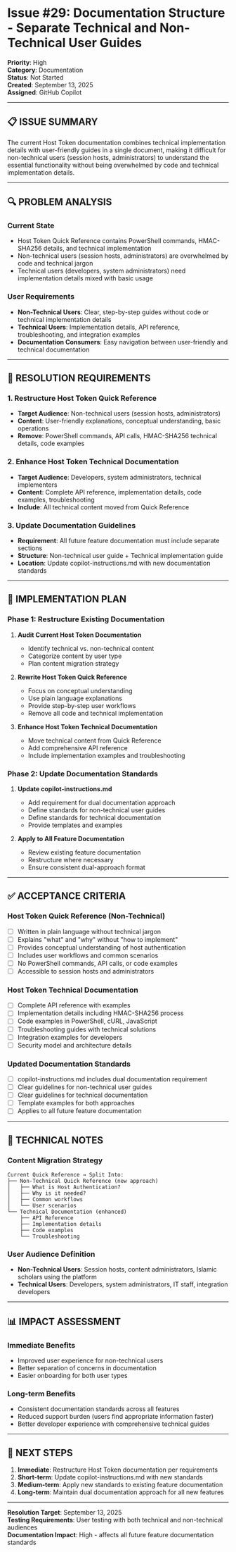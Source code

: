 # Issue #29: Documentation Structure - Separate Technical and Non-Technical User Guides

**Priority**: High  
**Category**: Documentation  
**Status**: Not Started  
**Created**: September 13, 2025  
**Assigned**: GitHub Copilot  

---

## 📋 **ISSUE SUMMARY**

The current Host Token documentation combines technical implementation details with user-friendly guides in a single document, making it difficult for non-technical users (session hosts, administrators) to understand the essential functionality without being overwhelmed by code and technical implementation details.

---

## 🔍 **PROBLEM ANALYSIS**

### **Current State**
- Host Token Quick Reference contains PowerShell commands, HMAC-SHA256 details, and technical implementation
- Non-technical users (session hosts, administrators) are overwhelmed by code and technical jargon
- Technical users (developers, system administrators) need implementation details mixed with basic usage

### **User Requirements**
- **Non-Technical Users**: Clear, step-by-step guides without code or technical implementation details
- **Technical Users**: Implementation details, API reference, troubleshooting, and integration examples
- **Documentation Consumers**: Easy navigation between user-friendly and technical documentation

---

## 🎯 **RESOLUTION REQUIREMENTS**

### **1. Restructure Host Token Quick Reference**
- **Target Audience**: Non-technical users (session hosts, administrators)
- **Content**: User-friendly explanations, conceptual understanding, basic operations
- **Remove**: PowerShell commands, API calls, HMAC-SHA256 technical details, code examples

### **2. Enhance Host Token Technical Documentation**
- **Target Audience**: Developers, system administrators, technical implementers  
- **Content**: Complete API reference, implementation details, code examples, troubleshooting
- **Include**: All technical content moved from Quick Reference

### **3. Update Documentation Guidelines**
- **Requirement**: All future feature documentation must include separate sections
- **Structure**: Non-technical user guide + Technical implementation guide
- **Location**: Update copilot-instructions.md with new documentation standards

---

## 📐 **IMPLEMENTATION PLAN**

### **Phase 1: Restructure Existing Documentation**
1. **Audit Current Host Token Documentation**
   - Identify technical vs. non-technical content
   - Categorize content by user type
   - Plan content migration strategy

2. **Rewrite Host Token Quick Reference**
   - Focus on conceptual understanding
   - Use plain language explanations
   - Provide step-by-step user workflows
   - Remove all code and technical implementation

3. **Enhance Host Token Technical Documentation**
   - Move technical content from Quick Reference
   - Add comprehensive API reference
   - Include implementation examples and troubleshooting

### **Phase 2: Update Documentation Standards**
1. **Update copilot-instructions.md**
   - Add requirement for dual documentation approach
   - Define standards for non-technical user guides
   - Define standards for technical documentation
   - Provide templates and examples

2. **Apply to All Feature Documentation**
   - Review existing feature documentation
   - Restructure where necessary
   - Ensure consistent dual-approach format

---

## ✅ **ACCEPTANCE CRITERIA**

### **Host Token Quick Reference (Non-Technical)**
- [ ] Written in plain language without technical jargon
- [ ] Explains "what" and "why" without "how to implement"
- [ ] Provides conceptual understanding of host authentication
- [ ] Includes user workflows and common scenarios
- [ ] No PowerShell commands, API calls, or code examples
- [ ] Accessible to session hosts and administrators

### **Host Token Technical Documentation**
- [ ] Complete API reference with examples
- [ ] Implementation details including HMAC-SHA256 process
- [ ] Code examples in PowerShell, cURL, JavaScript
- [ ] Troubleshooting guides with technical solutions
- [ ] Integration examples for developers
- [ ] Security model and architecture details

### **Updated Documentation Standards**
- [ ] copilot-instructions.md includes dual documentation requirement
- [ ] Clear guidelines for non-technical user guides
- [ ] Clear guidelines for technical documentation
- [ ] Template examples for both approaches
- [ ] Applies to all future feature documentation

---

## 🔧 **TECHNICAL NOTES**

### **Content Migration Strategy**
```
Current Quick Reference → Split Into:
├── Non-Technical Quick Reference (new approach)
│   ├── What is Host Authentication?
│   ├── Why is it needed?
│   ├── Common workflows
│   └── User scenarios
└── Technical Documentation (enhanced)
    ├── API Reference
    ├── Implementation details
    ├── Code examples
    └── Troubleshooting
```

### **User Audience Definition**
- **Non-Technical Users**: Session hosts, content administrators, Islamic scholars using the platform
- **Technical Users**: Developers, system administrators, IT staff, integration developers

---

## 📊 **IMPACT ASSESSMENT**

### **Immediate Benefits**
- Improved user experience for non-technical users
- Better separation of concerns in documentation
- Easier onboarding for both user types

### **Long-term Benefits**
- Consistent documentation standards across all features
- Reduced support burden (users find appropriate information faster)
- Better developer experience with comprehensive technical guides

---

## 🚀 **NEXT STEPS**

1. **Immediate**: Restructure Host Token documentation per requirements
2. **Short-term**: Update copilot-instructions.md with new standards
3. **Medium-term**: Apply new standards to existing feature documentation
4. **Long-term**: Maintain dual documentation approach for all new features

---

**Resolution Target**: September 13, 2025  
**Testing Requirements**: User testing with both technical and non-technical audiences  
**Documentation Impact**: High - affects all future feature documentation standards
